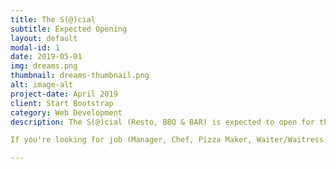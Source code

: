 ```yaml
---
title: The S(@)cial
subtitle: Expected Opening
layout: default
modal-id: 1
date: 2019-05-01
img: dreams.png
thumbnail: dreams-thumbnail.png
alt: image-alt
project-date: April 2019
client: Start Bootstrap
category: Web Development
description: The S(@)cial (Resto, BBQ & BAR) is expected to open for the public by mid of April at Akadeemia tee 24 in Taltech University campus.

If you're looking for job (Manager, Chef, Pizza Maker, Waiter/Waitress, Cleaning Person), feel free to contact at +372 56828921.

---
```

